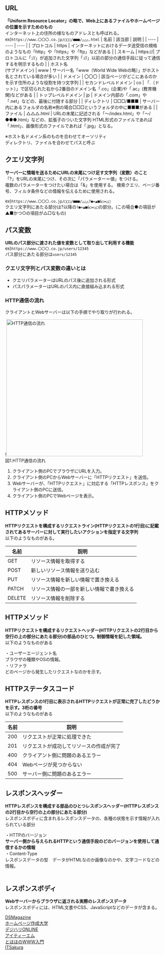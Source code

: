 ## URL
**「Uniform Resource Locator」の略で、Web上にあるファイルやホームページの位置を示すためのもの**<br>
インターネット上の住所の様なものアドレスとも呼ばれる。<br>
ex)```https://www.〇〇〇.co.jp/□□□/■■■/△△△.html```
| 名前 | 該当部 | 説明 |
| ---- | ---- | ---- |
| プロトコル | https | インターネットにおけるデータ送受信の規格のようなもの「http」や「https」や「ftp」などがある |
| スキーム | https://| プロトコルに「://」が追加された文字列「://」以前の部分の通信手段に従って通信するを明示するもの |
| ホスト名<br>(サブドメイン) | www | サーバー名「www（World Wide Webの略）」がホスト名とされている場合が多い |
| ドメイン | 〇〇〇 | 該当ページがどこにあるのかを示す住所のような役割を持つ文字列 |
| セカンドレベルドメイン | co | 「.（ドット）」で区切られた右から2番目のドメイン名「.co」(企業)や「.ac」(教育機関)などがある |
| トップレベルドメイン | jp | ドメイン内部の「.com」や「.net」などの、最後に付随する部分 |
| ディレクトリ | □□□/■■■  | サーバー内にあるフォルダの名称※例の場合□□□というフォルダの中に■■■がある |
| ファイル | △△△.html | URLの末尾に記述される「～/index.html」や「～/●●●.html」などの、拡張子のついた文字列 HTML形式のファイルであれば「.html」、画像形式のファイルであれば「.jpg」となる。 

※ホスト名ドメイン系のものを合わせてオーソリティ<br>
ディレクトリ、ファイルを合わせてパスと呼ぶ

## クエリ文字列
**サーバーに情報を送るためにURLの末尾につけ足す文字列（変数）のこと**<br>
「?」をURLの末尾につけ、その次に「パラメーター＝値」をつける。<br>
複数のパラメーターをつけたい場合は「&」を使用する。
検索クエリ、ページ番号、フィルタ条件などの情報を伝えるために使用される。<br>

ex)```https://www.〇〇〇.co.jp/□□□/■■■/△△△?●=▲■&○=△□```<br>
クエリ文字列にあたる部分は?以降の```?●=▲■&○=△□```の部分。(この場合●の項目が▲■かつ○の項目が△□なもの)

## パス変数
**URLのパス部分に渡された値を変数として取り出して利用する機能**<br>
 ex)```https://www.〇〇〇.co.jp/users/12345```<br>
パス部分にあたる部分は```users/12345```

### クエリ文字列とパス変数の違いとは<br>
- クエリパラメーターはURLのパス後に追加される形式<br>
- パスパラメーターはURLのパス内に直接組み込まれる形式


### HTTP通信の流れ

クライアントとWebサーバーは以下の手順でやり取りが行われる。

!<img width="443" alt="HTTP通信の流れ" src="https://github.com/tdevilizo/kadai5/assets/145487057/335dc61b-0a37-4d2a-858f-b9932b717a13"><br>
図1.HTTP通信の流れ

1. クライアント側のPCでブラウザにURLを入力。
2. クライアント側のPCからWebサーバーに「HTTPリクエスト」を送信。
3. Webサーバーが、「HTTPリクエスト」に対応する「HTTPレスポンス」をクライアント側のPCに送信。
4. クライアント側のPCでWebページを表示。


## HTTPメソッド
**HTTPリクエストを構成するリクエストライン(HTTPリクエストの1行目)に記載されてあるサーバーに対して実行したいアクションを指定する文字列**<br>
以下のようなものがある。

| 名前 | 説明 |
| ---- | ---- |
| GET | リソース情報を取得する |
| POST | 新しいリソース情報を送り込む |
| PUT | リソース情報を新しい情報で置き換える |
| PATCH | リソース情報の一部を新しい情報で書き換える |
| DELETE | リソース情報を削除する |

## HTTPメソッド
**HTTPリクエストを構成するリクエストヘッダー(HTTPリクエストの2行目から空行の上の部分にあたる部分)の部品のひとつ。制御情報を記した領域。**<br>
以下のようなものがある

・ユーザーエージェント名<br>
ブラウザの種類やOSの情報。<br>
・リファラ<br>
どのページから発生したリクエストなのかを示す。<br>

## HTTPステータスコード
**HTTPレスポンスの1行目に表示されるHTTPリクエストが正常に完了したどうかを示す。3桁の番号**<br>
以下のようなものがある

| 名前 | 説明 |
| ---- | ---- |
| 200 | リクエストが正常に処理できた|
| 201 | リクエストが成功してリソースの作成が完了|
| 400 | クライアント側に問題のあるエラー|
| 404 | Webページが見つからない |
| 500 | サーバー側に問題のあるエラー|

## レスポンスヘッダー
**HTTPレスポンスを構成する部品のひとつレスポンスヘッダー(HTTPレスポンスの2行目から空行の上の部分にあたる部分)**<br>
レスポンスボディに含まれるレスポンスデータの、各種の状態を示す情報が入れられている部分<br>

・HTTPのバージョン<br>
**サーバー側から与えられるHTTPという通信手段のどのバージョンを使用して通信するかの情報**<br>
・Content-Type<br>
レスポンスデータの型　データがHTMLなのか画像なのかや、文字コードなどの情報。<br> 

## レスポンスボディ
**Webサーバーからブラウザに返される実際のレスポンスデータ**<br>
レスポンスボディには、HTML文書やCSS、JavaScriptなどのデータが含まる。



[DSMagazine](https://ds-b.jp/media/)<br>
[ホームページ作成大学](https://www.best-hp.jp/univ/)<br>
[デジハリONLINE](https://online.dhw.co.jp)<br>
[アイティーエム](https://www.itmanage.co.jp/)<br>
[とほほのWWW入門](https://www.tohoho-web.com/www.htm)<br>
[ITSakura](https://itsakura.com/)<br>

